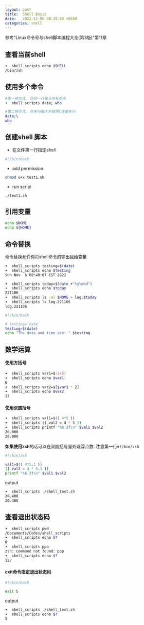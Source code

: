 ```yaml
---
layout: post
title:  Shell Basic
date:   2022-11-05 00:15:00 +0800
categories: shell
---
```



参考"Linux命令号与shell脚本编程大全(第3版)"第11章

## 查看当前shell
```bash
➜  shell_scripts echo $SHELL
/bin/zsh
```

## 使用多个命令
```bash
#第一种方式, 在同一行输入所有命令
➜  shell_scripts date; who

#第二种方式, 在多行输入并使用\连接多行
date;\  
who
```


## 创建shell 脚本
* 在文件第一行指定shell
```sh
#!/bin/bash
```

* add permission
```sh
chmod u+x test1.sh
```
* run script
```
./test1.sh
```

## 引用变量
```bash
echo $HOME
echo ${HOME}
```

## 命令替换
命令替换允许你将shell命令的输出赋给变量
```bash
➜  shell_scripts testing=$(date)
➜  shell_scripts echo $testing  
Sun Nov  6 00:40:07 CST 2022

➜  shell_scripts today=$(date +"%y%m%d")
➜  shell_scripts echo $today     
221106
➜  shell_scripts ls -al $HOME > log.$today
➜  shell_scripts ls log.221106            
log.221106
```

```bash
#!/bin/bash

# testing=`date`
testing=$(date)
echo "The date and time are: " $testing
```


## 数学运算
#### 使用方括号
```bash
➜  shell_scripts var1=$[1+5]         
➜  shell_scripts echo $var1
6
➜  shell_scripts var2=$[$var1 * 2]
➜  shell_scripts echo $var2
12
```

#### 使用双圆括号
```sh
➜  shell_scripts val1=$(( 4*5 ))
➜  shell_scripts (( val2 = 4 * 5 ))
➜  shell_scripts printf "%6.3f\n" $val1 $val2
20.000
20.000
```
**如果使用zsh**的话可以在双圆括号里处理浮点数. 注意第一行`#!/bin/zsh`
```sh
#!/bin/zsh

val1=$(( 4*5.1 ))
(( val2 = 4 * 5.1 ))
printf "%6.3f\n" $val1 $val2
```
output
```sh
➜  shell_scripts ./shell_test.sh
20.400
20.400
```

## 查看退出状态码
```bash
➜  shell_scripts pwd
/Documents/Codes/shell_scripts
➜  shell_scripts echo $?
0
➜  shell_scripts ppp
zsh: command not found: ppp
➜  shell_scripts echo $?
127
```

#### exit命令指定退出状态码
```sh
#!/bin/bash

exit 5
```
output
```sh
➜  shell_scripts ./shell_test.sh
➜  shell_scripts echo $?
5
```